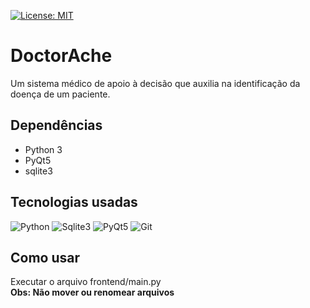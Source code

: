[![License: MIT](https://img.shields.io/badge/License-MIT-green.svg)](https://opensource.org/licenses/MIT)

# DoctorAche
Um sistema médico de apoio à decisão que auxilia na identificação da doença de um paciente.

## Dependências
- Python 3
- PyQt5
- sqlite3

## Tecnologias usadas  
![Python](https://clarissewiki.com/3.0/images/module/Python.png)
![Sqlite3](https://www.vectorlogo.zone/logos/sqlite/sqlite-card.png)
![PyQt5](https://zhoufeng.gallerycdn.vsassets.io/extensions/zhoufeng/pyqt-integration/0.1.5/1528035265197/Microsoft.VisualStudio.Services.Icons.Default)
![Git](https://www.benlacy.me/images/skill-logos/git.png)

## Como usar
Executar o arquivo frontend/main.py   
**Obs: Não mover ou renomear arquivos**
